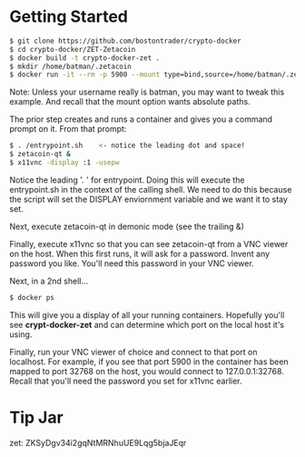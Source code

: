 # Getting Started
```sh
$ git clone https://github.com/bostontrader/crypto-docker
$ cd crypto-docker/ZET-Zetacoin
$ docker build -t crypto-docker-zet . 
$ mkdir /home/batman/.zetacoin
$ docker run -it --rm -p 5900 --mount type=bind,source=/home/batman/.zetacoin,destination=/root/.zetacoin crypto-docker-zet
```
Note: Unless your username really is batman, you may want to tweak this example.  And recall that the mount option wants absolute paths.

The prior step creates and runs a container and gives you a command prompt on it.  From that prompt:

```sh
$ . /entrypoint.sh    <- notice the leading dot and space!
$ zetacoin-qt &
$ x11vnc -display :1 -usepw
```
Notice the leading '. ' for entrypoint.  Doing this will execute the entrypoint.sh in the context of the calling shell.  We need to do this because the script will set the DISPLAY enviornment variable and we want it to stay set.

Next, execute zetacoin-qt in demonic mode (see the trailing &)

Finally, execute x11vnc so that you can see zetacoin-qt from a VNC viewer on the host.  When this first runs, it will ask for a password.  Invent any password you like.  You'll need this password in your VNC viewer.


Next, in a 2nd shell...
```sh
$ docker ps
```
This will give you a display of all your running containers.  Hopefully you'll see **crypt-docker-zet** and can determine which port on the local host it's using.

Finally, run your VNC viewer of choice and connect to that port on localhost.  For example, if you see that port 5900 in the container has been mapped to port 32768 on the host, you would connect to 127.0.0.1:32768.  Recall that you'll need the password you set for x11vnc earlier.

# Tip Jar

zet: ZKSyDgv34i2gqNtMRNhuUE9Lqg5bjaJEqr
